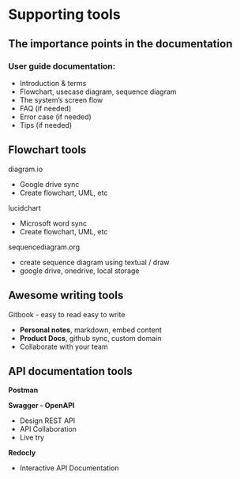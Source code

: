 # Supporting tools

## The importance points in the documentation

### User guide documentation:

* Introduction & terms
* Flowchart, usecase diagram, sequence diagram
* The system’s screen flow
* FAQ \(if needed\)
* Error case \(if needed\)
* Tips \(if needed\)

## Flowchart tools

diagram.io

* Google drive sync
* Create flowchart, UML, etc

lucidchart

* Microsoft word sync
* Create flowchart, UML, etc

sequencediagram.org

* create sequence diagram using textual / draw
* google drive, onedrive, local storage

## Awesome writing tools



Gitbook - easy to read easy to write

* **Personal notes**, markdown, embed content
* **Product Docs**, github sync, custom domain
* Collaborate with your team 

## API documentation tools

**Postman**

**Swagger - OpenAPI**

* Design REST API
* API Collaboration
* Live try

**Redocly**

* Interactive API Documentation



